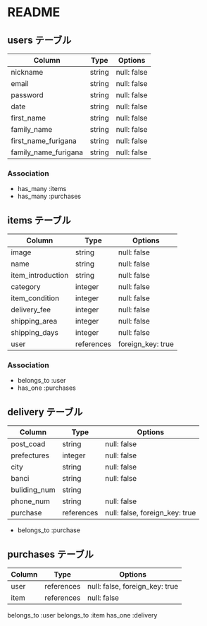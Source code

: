 # README

## users テーブル

| Column   | Type   | Options     |
| -------- | ------ | ----------- |
| nickname | string | null: false |
| email    | string | null: false |
| password | string | null: false |
| date     | string | null: false |
|first_name | string | null: false |
|family_name | string | null: false |
|first_name_furigana | string | null: false |
|family_name_furigana | string | null: false |


### Association

- has_many :items
- has_many :purchases

## items テーブル

| Column | Type   | Options     |
| ------ | ------ | ----------- |
| image   | string | null: false |
| name | string | null: false |
| item_introduction | string | null: false |
| category | integer | null: false |
| item_condition | integer | null: false |
| delivery_fee | integer | null: false |
| shipping_area | integer | null: false |
| shipping_days | integer | null: false |
| user | references | foreign_key: true|

### Association

- belongs_to :user
- has_one :purchases

## delivery テーブル

| Column | Type   | Options     |
| ------ | ------ | ----------- |
| post_coad | string | null: false |
| prefectures | integer | null: false |
| city | string | null: false |
| banci | string | null: false |
| buliding_num | string |      |
| phone_num | string | null: false |
| purchase | references | null: false, foreign_key: true|

- belongs_to :purchase

## purchases テーブル

| Column | Type   | Options     |
| ------ | ------ | ----------- |
| user | references | null: false, foreign_key: true|
| item | references | null: false |

belongs_to :user
belongs_to :item
has_one :delivery